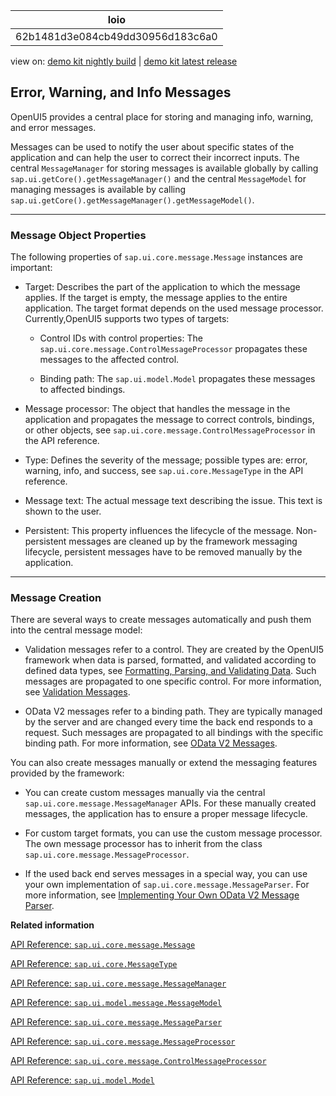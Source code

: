 <!-- loio62b1481d3e084cb49dd30956d183c6a0 -->

| loio |
| -----|
| 62b1481d3e084cb49dd30956d183c6a0 |

<div id="loio">

view on: [demo kit nightly build](https://openui5nightly.hana.ondemand.com/#/topic/62b1481d3e084cb49dd30956d183c6a0) | [demo kit latest release](https://openui5.hana.ondemand.com/#/topic/62b1481d3e084cb49dd30956d183c6a0)</div>

## Error, Warning, and Info Messages

 OpenUI5 provides a central place for storing and managing info, warning, and error messages.

Messages can be used to notify the user about specific states of the application and can help the user to correct their incorrect inputs. The central `MessageManager` for storing messages is available globally by calling `sap.ui.getCore().getMessageManager()` and the central `MessageModel` for managing messages is available by calling `sap.ui.getCore().getMessageManager().getMessageModel()`.

***

<a name="loio62b1481d3e084cb49dd30956d183c6a0__section_xkx_xr3_rhb"/>

### Message Object Properties

The following properties of `sap.ui.core.message.Message` instances are important:

-   Target: Describes the part of the application to which the message applies. If the target is empty, the message applies to the entire application. The target format depends on the used message processor. Currently,OpenUI5 supports two types of targets:

    -   Control IDs with control properties: The `sap.ui.core.message.ControlMessageProcessor` propagates these messages to the affected control.

    -   Binding path: The `sap.ui.model.Model` propagates these messages to affected bindings.

-   Message processor: The object that handles the message in the application and propagates the message to correct controls, bindings, or other objects, see `sap.ui.core.message.ControlMessageProcessor` in the API reference.

-   Type: Defines the severity of the message; possible types are: error, warning, info, and success, see `sap.ui.core.MessageType` in the API reference.

-   Message text: The actual message text describing the issue. This text is shown to the user.

-   Persistent: This property influences the lifecycle of the message. Non-persistent messages are cleaned up by the framework messaging lifecycle, persistent messages have to be removed manually by the application.


***

<a name="loio62b1481d3e084cb49dd30956d183c6a0__section_fjj_1s3_rhb"/>

### Message Creation

There are several ways to create messages automatically and push them into the central message model:

-   Validation messages refer to a control. They are created by the OpenUI5 framework when data is parsed, formatted, and validated according to defined data types, see [Formatting, Parsing, and Validating Data](Formatting,_Parsing,_and_Validating_Data_07e4b92.md). Such messages are propagated to one specific control. For more information, see [Validation Messages](Validation_Messages_a90d93d.md).

-   OData V2 messages refer to a binding path. They are typically managed by the server and are changed every time the back end responds to a request. Such messages are propagated to all bindings with the specific binding path. For more information, see [OData V2 Messages](OData_V2_Messages_81c735e.md).


You can also create messages manually or extend the messaging features provided by the framework:

-   You can create custom messages manually via the central `sap.ui.core.message.MessageManager` APIs. For these manually created messages, the application has to ensure a proper message lifecycle.

-   For custom target formats, you can use the custom message processor. The own message processor has to inherit from the class `sap.ui.core.message.MessageProcessor`.

-   If the used back end serves messages in a special way, you can use your own implementation of `sap.ui.core.message.MessageParser`. For more information, see [Implementing Your Own OData V2 Message Parser](Implementing_Your_Own_OData_V2_Message_Parser_2e532e6.md).


**Related information**  


[API Reference: `sap.ui.core.message.Message`](https://openui5.hana.ondemand.com/#docs/api/symbols/sap.ui.core.message.Message.html)

[API Reference: `sap.ui.core.MessageType`](https://openui5.hana.ondemand.com/#docs/api/symbols/sap.ui.core.MessageType.html)

[API Reference: `sap.ui.core.message.MessageManager`](https://openui5.hana.ondemand.com/#docs/api/symbols/sap.ui.core.message.MessageManager.html)

[API Reference: `sap.ui.model.message.MessageModel`](https://openui5.hana.ondemand.com/#docs/api/symbols/sap.ui.model.message.MessageModel.html)

[API Reference: `sap.ui.core.message.MessageParser`](https://openui5.hana.ondemand.com/#docs/api/symbols/sap.ui.core.message.MessageParser.html)

[API Reference: `sap.ui.core.message.MessageProcessor`](https://openui5.hana.ondemand.com/#docs/api/symbols/sap.ui.core.message.MessageProcessor.html)

[API Reference: `sap.ui.core.message.ControlMessageProcessor`](https://openui5.hana.ondemand.com/#docs/api/symbols/sap.ui.core.message.ControlMessageProcessor.html)

[API Reference: `sap.ui.model.Model`](https://openui5.hana.ondemand.com/#docs/api/symbols/sap.ui.model.Model.html)

